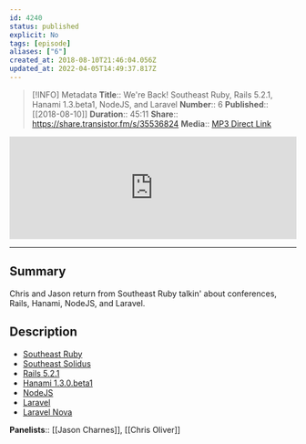 ```yaml
---
id: 4240
status: published
explicit: No
tags: [episode]
aliases: ["6"]
created_at: 2018-08-10T21:46:04.056Z
updated_at: 2022-04-05T14:49:37.817Z
---
```


> [!INFO] Metadata
> **Title**:: We're Back! Southeast Ruby, Rails 5.2.1, Hanami 1.3.beta1, NodeJS, and Laravel
> **Number**:: 6
> **Published**:: [[2018-08-10]]
> **Duration**:: 45:11
> **Share**:: <https://share.transistor.fm/s/35536824>
> **Media**:: [MP3 Direct Link](https://dts.podtrac.com/redirect.mp3/media.transistor.fm/35536824/35536824.mp3)

<iframe width="100%" height="180" frameborder="no" scrolling="no" seamless src="https://share.transistor.fm/e/35536824/dark"></iframe>

---

## Summary

Chris and Jason return from Southeast Ruby talkin' about conferences, Rails, Hanami, NodeJS, and Laravel.

## Description

- [Southeast Ruby](https://southeastruby.com)
- [Southeast Solidus](https://southeastsolid.us)
- [Rails 5.2.1](https://weblog.rubyonrails.org/2018/8/7/Rails-5-2-1-has-been-released/)
- [Hanami 1.3.0.beta1](http://hanamirb.org/blog/2018/08/08/announcing-hanami-130beta1.html)
- [NodeJS](http://nodejs.org)
- [Laravel](https://laravel.com)
- [Laravel Nova](https://nova.laravel.com)

**Panelists**:: [[Jason Charnes]], [[Chris Oliver]]
